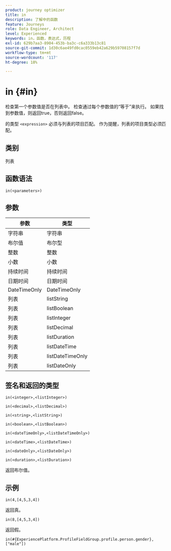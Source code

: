 ```yaml
---
product: journey optimizer
title: in
description: 了解中的函数
feature: Journeys
role: Data Engineer, Architect
level: Experienced
keywords: in，函数，表达式，历程
exl-id: 629b7aa3-8904-453b-ba3c-c6a333b13c81
source-git-commit: 1d30c6ae49fd0cac0559eb42a629b59708157f7d
workflow-type: tm+mt
source-wordcount: '117'
ht-degree: 18%

---
```


# in {#in}

检查第一个参数值是否在列表中。 检查通过每个参数值的“等于”来执行。 如果找到参数值，则返回true，否则返回false。

的类型 `<expression>` 必须与列表的项目匹配。 作为提醒，列表的项目类型必须匹配。

## 类别

列表

## 函数语法

`in(<parameters>)`

## 参数

| 参数 | 类型 |
|-----------|------------------|
| 字符串 | 字符串 |
| 布尔值 | 布尔型 |
| 整数 | 整数 |
| 小数 | 小数 |
| 持续时间 | 持续时间 |
| 日期时间 | 日期时间 |
| DateTimeOnly | DateTimeOnly |
| 列表 | listString |
| 列表 | listBoolean |
| 列表 | listInteger |
| 列表 | listDecimal |
| 列表 | listDuration |
| 列表 | listDateTime |
| 列表 | listDateTimeOnly |
| 列表 | listDateOnly |

## 签名和返回的类型

`in(<integer>,<listInteger>)`

`in(<decimal>,<listDecimal>)`

`in(<string>,<listString>)`

`in(<boolean>,<listBoolean>)`

`in(<dateTimeOnly>,<listDateTimeOnly>)`

`in(<dateTime>,<listDateTime>)`

`in(<dateOnly>,<listDateOnly>)`

`in(<duration>,<listDuration>)`

返回布尔值。

## 示例

`in(4,[4,5,3,4])`

返回真。

`in(8,[4,5,3,4])`

返回假。

`in(#{ExperiencePlatform.ProfileFieldGroup.profile.person.gender}, ["male"])`

